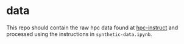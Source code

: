 # data

This repo should contain the raw hpc data found at [hpc-instruct](https://huggingface.co/datasets/hpcgroup/hpc-instruct) and processed using the instructions in `synthetic-data.ipynb`.
